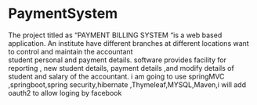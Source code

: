 # PaymentSystem
The project titled as “PAYMENT BILLING SYSTEM “is a web based application.
An institute have  different branches at different locations want to control and maintain the accountant  
student personal and payment details. software provides facility for reporting  ,
new student details, payment details ,and modify details of student and salary of the accountant. 
i am going to use springMVC ,springboot,spring security,hibernate ,Thymeleaf,MYSQL,Maven,i will add oauth2 to allow loging by facebook 
